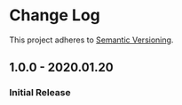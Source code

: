 # Change Log
This project adheres to [Semantic Versioning](http://semver.org/).

## 1.0.0 - 2020.01.20
### Initial Release